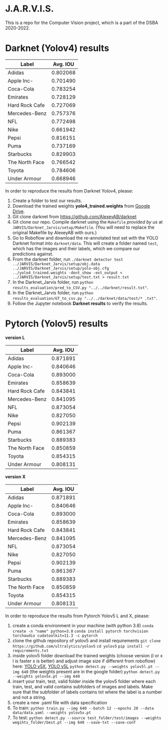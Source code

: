 # J.A.R.V.I.S.
This is a repo for the Computer Vision project, which is a part of the DSBA 2020-2022.

# Darknet (Yolov4) results


| Label        | Avg. IOU           |
| ------------- |:-------------:| 
| Adidas     | 0.802068 |
| Apple Inc-     | 0.701490   |  
| Coca-Cola | 0.783254    | 
| Emirates     | 0.728129 |
| Hard Rock Cafe	    | 0.727069      |  
| Mercedes-Benz | 0.757376   | 
| NFL     | 0.772498 |
| Nike    | 0.661942      |  
| Pepsi | 0.816151      | 
| Puma | 0.737169     | 
| Starbucks     | 0.829903 |
| The North Face    | 0.766542    |  
| Toyota | 0.784606      | 
| Under Armour	 | 0.668946      |


In order to reproduce the results from Darknet Yolov4, please:
  1. Create a folder to test our results.
  2. Download the trained weights **yolo4_trained.weights** from [Google Drive](https://drive.google.com/file/d/1j6MNI5Su-lYhSZBVPOB2241G25dII89t/view?usp=sharing).
  3. Git clone darknet from https://github.com/AlexeyAB/darknet
  4. Git clone our repo. Compile darknet using the `Makefile` *provided by us* at `JARVIS/Darknet_Jarvis/setup/Makefile`. (You will need to replace the original Makefile by AlexeyAB with ours.)
  5. Go to Roboflow and download the re-annotated test set with the YOLO Darknet format into `darknet/data`. This will create a folder named `test`, which has the images and their labels, which we compare our predictions against. 
  6. From the darknet folder, run `./darknet detector test ../JARVIS/Darknet_Jarvis/setup/obj.data ../JARVIS/Darknet_Jarvis/setup/yolo-obj.cfg ../yolo4_trained.weights -dont_show -ext_output < ../JARVIS/Darknet_Jarvis/setup/test.txt > result.txt`
  7. In the Darknet_Jarvis folder, run `python results_evaluation/pred_to_CSV.py "../../darknet/result.txt"`.
  8. In the Darknet_Jarvis folder, run `python results_evaluation/GT_to_csv.py "../../darknet/data/test/* .txt"`.
  9. Follow the Jupyter notebook **Darknet results** to verify the results.



# Pytorch (Yolov5) results
**version L**

| Label        | Avg. IOU           |
| ------------- |:-------------:| 
| Adidas     | 0.871891 |
| Apple Inc-     | 0.840646   |  
| Coca-Cola | 0.893000    | 
| Emirates     | 0.858639 |
| Hard Rock Cafe	    | 0.843841      |  
| Mercedes-Benz | 0.841095   | 
| NFL     | 0.873054 |
| Nike    | 0.827050      |  
| Pepsi |0.902139      | 
| Puma | 0.861367     | 
| Starbucks     | 0.889383|
| The North Face    | 0.850859    |  
| Toyota | 0.854315      | 
| Under Armour	 | 0.808131      |


**version X**

| Label        | Avg. IOU           |
| ------------- |:-------------:| 
| Adidas     | 0.871891 |
| Apple Inc-     | 0.840646   |  
| Coca-Cola | 0.893000   | 
| Emirates     | 0.858639 |
| Hard Rock Cafe	    | 0.843841      |  
| Mercedes-Benz | 0.841095  | 
| NFL     | 0.873054 |
| Nike    | 0.827050      |  
| Pepsi | 0.902139      | 
| Puma | 0.861367     | 
| Starbucks     | 0.889383 |
| The North Face    | 0.850859    |  
| Toyota | 0.854315      | 
| Under Armour	 | 0.808131      |


In order to reproduce the results from Pytorch Yolov5 L and X, please:
1. create a conda environment in your machine (with python 3.8)
  `conda create -n "name" python=3.8`
  `conda install pytorch torchvision torchaudio cudatoolkit=11.3 -c pytorch`
2. clone the github repository of yolov5 and install requirements
  `git clone https://github.com/ultralytics/yolov5`
  `cd yolov5`
  `pip install -r requirements.txt`
3. inside yolov5 folder download the trained weights (choose version (l or x l is faster x is better) and adjust image size if different from roboflow) here:  [YOLO v5X](https://drive.google.com/file/d/1fkev4tWwzn6s1n7gFE_8lfn18LQabHg-/view?usp=sharing), [YOLO v5L](https://drive.google.com/file/d/1Zdo2mm_BsAcmlXuNS0PtMPkju66AmP17/view?usp=sharing)
  `python detect.py --weights yolov5l.pt --img 640` (the weights present are in the google folder)
  `python detect.py --weights yolov5x.pt --img 640`
4. insert your train, test, valid folder inside the yolov5 folder where each train, test, and valid contains subfolders of images and labels. Make sure that the subfolder of labels contains txt where the label is a number and not a string.
5. create a new .yaml file with data specification
6. To train:
`python train.py --img 640 --batch 12 --epochs 20 --data data/data.yaml --weights yolov5x.pt`
7. To test:
`python detect.py --source test_folder/test/images --weights wegihts_folder/best.pt --img 640 --save-txt --save-conf`

